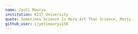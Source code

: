 ```yaml
---
name: Jyoti Maurya
institution: KIIT University
quote: Sometimes Science Is More Art Than Science, Morty.
github_user: ijyotimaurya150
---
```

